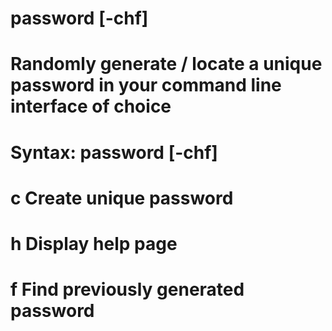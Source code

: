 # password [-chf]

# Randomly generate / locate a unique password in your command line interface of choice
# Syntax: password [-chf]
# c     Create unique password
# h     Display help page
# f     Find previously generated password
